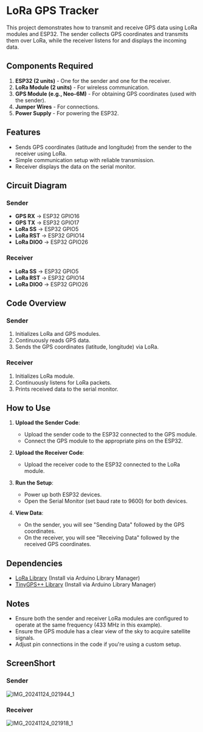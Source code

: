 # LoRa GPS Tracker

This project demonstrates how to transmit and receive GPS data using LoRa modules and ESP32. The sender collects GPS coordinates and transmits them over LoRa, while the receiver listens for and displays the incoming data.

## Components Required
1. **ESP32 (2 units)** - One for the sender and one for the receiver.
2. **LoRa Module (2 units)** - For wireless communication.
3. **GPS Module (e.g., Neo-6M)** - For obtaining GPS coordinates (used with the sender).
4. **Jumper Wires** - For connections.
5. **Power Supply** - For powering the ESP32.

## Features
- Sends GPS coordinates (latitude and longitude) from the sender to the receiver using LoRa.
- Simple communication setup with reliable transmission.
- Receiver displays the data on the serial monitor.

## Circuit Diagram
### Sender
- **GPS RX** → ESP32 GPIO16
- **GPS TX** → ESP32 GPIO17
- **LoRa SS** → ESP32 GPIO5
- **LoRa RST** → ESP32 GPIO14
- **LoRa DIO0** → ESP32 GPIO26

### Receiver
- **LoRa SS** → ESP32 GPIO5
- **LoRa RST** → ESP32 GPIO14
- **LoRa DIO0** → ESP32 GPIO26

## Code Overview
### Sender
1. Initializes LoRa and GPS modules.
2. Continuously reads GPS data.
3. Sends the GPS coordinates (latitude, longitude) via LoRa.

### Receiver
1. Initializes LoRa module.
2. Continuously listens for LoRa packets.
3. Prints received data to the serial monitor.

## How to Use
1. **Upload the Sender Code**:
   - Upload the sender code to the ESP32 connected to the GPS module.
   - Connect the GPS module to the appropriate pins on the ESP32.

2. **Upload the Receiver Code**:
   - Upload the receiver code to the ESP32 connected to the LoRa module.

3. **Run the Setup**:
   - Power up both ESP32 devices.
   - Open the Serial Monitor (set baud rate to 9600) for both devices.

4. **View Data**:
   - On the sender, you will see "Sending Data" followed by the GPS coordinates.
   - On the receiver, you will see "Receiving Data" followed by the received GPS coordinates.

## Dependencies
- [LoRa Library](https://github.com/sandeepmistry/arduino-LoRa) (Install via Arduino Library Manager)
- [TinyGPS++ Library](https://github.com/mikalhart/TinyGPSPlus) (Install via Arduino Library Manager)

## Notes
- Ensure both the sender and receiver LoRa modules are configured to operate at the same frequency (433 MHz in this example).
- Ensure the GPS module has a clear view of the sky to acquire satellite signals.
- Adjust pin connections in the code if you're using a custom setup.

## ScreenShort
### Sender
![IMG_20241124_021944_1](https://github.com/user-attachments/assets/d57c1bfa-da7a-4afc-84e1-4946517ba038)


### Receiver
![IMG_20241124_021918_1](https://github.com/user-attachments/assets/a938faf7-6a5b-4c2f-ac05-b37f4e7b947c)



